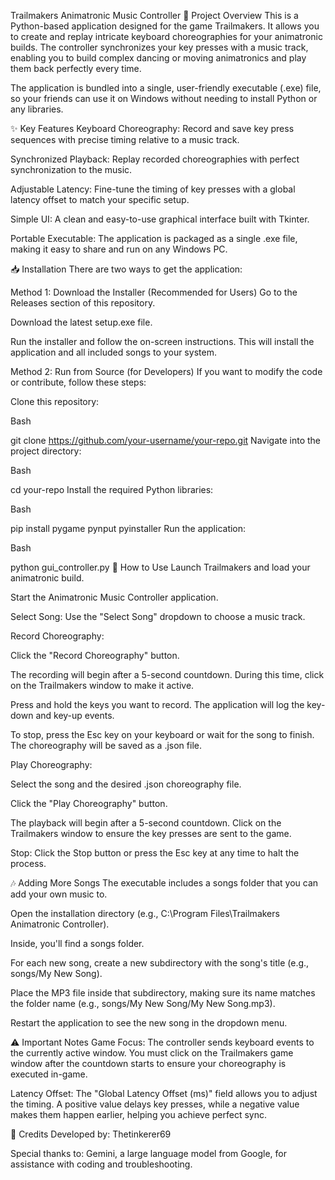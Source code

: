 Trailmakers Animatronic Music Controller
📝 Project Overview
This is a Python-based application designed for the game Trailmakers. It allows you to create and replay intricate keyboard choreographies for your animatronic builds. The controller synchronizes your key presses with a music track, enabling you to build complex dancing or moving animatronics and play them back perfectly every time.

The application is bundled into a single, user-friendly executable (.exe) file, so your friends can use it on Windows without needing to install Python or any libraries.

✨ Key Features
Keyboard Choreography: Record and save key press sequences with precise timing relative to a music track.

Synchronized Playback: Replay recorded choreographies with perfect synchronization to the music.

Adjustable Latency: Fine-tune the timing of key presses with a global latency offset to match your specific setup.

Simple UI: A clean and easy-to-use graphical interface built with Tkinter.

Portable Executable: The application is packaged as a single .exe file, making it easy to share and run on any Windows PC.

📥 Installation
There are two ways to get the application:

Method 1: Download the Installer (Recommended for Users)
Go to the Releases section of this repository.

Download the latest setup.exe file.

Run the installer and follow the on-screen instructions. This will install the application and all included songs to your system.

Method 2: Run from Source (for Developers)
If you want to modify the code or contribute, follow these steps:

Clone this repository:

Bash

git clone https://github.com/your-username/your-repo.git
Navigate into the project directory:

Bash

cd your-repo
Install the required Python libraries:

Bash

pip install pygame pynput pyinstaller
Run the application:

Bash

python gui_controller.py
🚀 How to Use
Launch Trailmakers and load your animatronic build.

Start the Animatronic Music Controller application.

Select Song: Use the "Select Song" dropdown to choose a music track.

Record Choreography:

Click the "Record Choreography" button.

The recording will begin after a 5-second countdown. During this time, click on the Trailmakers window to make it active.

Press and hold the keys you want to record. The application will log the key-down and key-up events.

To stop, press the Esc key on your keyboard or wait for the song to finish. The choreography will be saved as a .json file.

Play Choreography:

Select the song and the desired .json choreography file.

Click the "Play Choreography" button.

The playback will begin after a 5-second countdown. Click on the Trailmakers window to ensure the key presses are sent to the game.

Stop: Click the Stop button or press the Esc key at any time to halt the process.

🎶 Adding More Songs
The executable includes a songs folder that you can add your own music to.

Open the installation directory (e.g., C:\Program Files\Trailmakers Animatronic Controller).

Inside, you'll find a songs folder.

For each new song, create a new subdirectory with the song's title (e.g., songs/My New Song).

Place the MP3 file inside that subdirectory, making sure its name matches the folder name (e.g., songs/My New Song/My New Song.mp3).

Restart the application to see the new song in the dropdown menu.

⚠️ Important Notes
Game Focus: The controller sends keyboard events to the currently active window. You must click on the Trailmakers game window after the countdown starts to ensure your choreography is executed in-game.

Latency Offset: The "Global Latency Offset (ms)" field allows you to adjust the timing. A positive value delays key presses, while a negative value makes them happen earlier, helping you achieve perfect sync.

🙏 Credits
Developed by: Thetinkerer69

Special thanks to: Gemini, a large language model from Google, for assistance with coding and troubleshooting.
